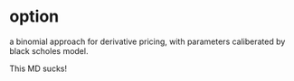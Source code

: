 # option
a binomial approach for derivative pricing, with parameters caliberated by black scholes model. 

This MD sucks!
